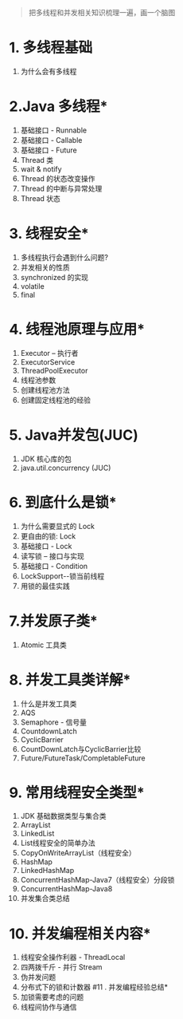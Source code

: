 > 把多线程和并发相关知识梳理一遍，画一个脑图
# 1. 多线程基础
1. 为什么会有多线程

# 2.Java 多线程*
1. 基础接口 - Runnable
2. 基础接口 - Callable
3. 基础接口 - Future
4. Thread 类
5. wait & notify
6. Thread 的状态改变操作
7. Thread 的中断与异常处理
8. Thread 状态

# 3. 线程安全*
1. 多线程执行会遇到什么问题?
2. 并发相关的性质
3. synchronized 的实现
4. volatile
5. final

# 4. 线程池原理与应用*
1. Executor – 执行者
2. ExecutorService
3. ThreadPoolExecutor
4. 线程池参数
5. 创建线程池方法
6. 创建固定线程池的经验

# 5. Java并发包(JUC)
1. JDK 核心库的包
2. java.util.concurrency (JUC)

# 6. 到底什么是锁*
1. 为什么需要显式的 Lock
2. 更自由的锁: Lock
3. 基础接口 - Lock
4. 读写锁 – 接口与实现
5. 基础接口 - Condition
6. LockSupport--锁当前线程
7. 用锁的最佳实践

# 7.并发原子类*
1. Atomic 工具类

# 8. 并发工具类详解*
1. 什么是并发工具类
2. AQS
3. Semaphore - 信号量
4. CountdownLatch
5. CyclicBarrier
6. CountDownLatch与CyclicBarrier比较
7. Future/FutureTask/CompletableFuture

# 9. 常用线程安全类型*
1. JDK 基础数据类型与集合类
2. ArrayList
3. LinkedList
4. List线程安全的简单办法
5. CopyOnWriteArrayList（线程安全）
6. HashMap
7. LinkedHashMap
8. ConcurrentHashMap-Java7（线程安全）分段锁
9. ConcurrentHashMap-Java8
10. 并发集合类总结

# 10. 并发编程相关内容*

1. 线程安全操作利器 - ThreadLocal
2. 四两拨千斤 - 并行 Stream
3. 伪并发问题
4. 分布式下的锁和计数器
#11 . 并发编程经验总结*
1. 加锁需要考虑的问题
2. 线程间协作与通信